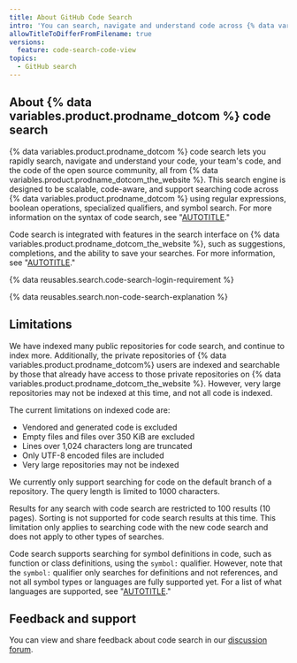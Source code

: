 ```yaml
---
title: About GitHub Code Search
intro: 'You can search, navigate and understand code across {% data variables.product.prodname_dotcom %} with code search.'
allowTitleToDifferFromFilename: true
versions:
  feature: code-search-code-view
topics:
  - GitHub search
---
```


## About {% data variables.product.prodname_dotcom %} code search

{% data variables.product.prodname_dotcom %} code search lets you rapidly search, navigate and understand your code, your team's code, and the code of the open source community, all from {% data variables.product.prodname_dotcom_the_website %}. This search engine is designed to be scalable, code-aware, and support searching code across {% data variables.product.prodname_dotcom %} using regular expressions, boolean operations, specialized qualifiers, and symbol search. For more information on the syntax of code search, see "[AUTOTITLE](/search-github/github-code-search/understanding-github-code-search-syntax)."

Code search is integrated with features in the search interface on {% data variables.product.prodname_dotcom_the_website %}, such as suggestions, completions, and the ability to save your searches. For more information, see "[AUTOTITLE](/search-github/github-code-search/using-github-code-search)."

{% data reusables.search.code-search-login-requirement %}

{% data reusables.search.non-code-search-explanation %}

## Limitations

We have indexed many public repositories for code search, and continue to index more. Additionally, the private repositories of {% data variables.product.prodname_dotcom%} users are indexed and searchable by those that already have access to those private repositories on {% data variables.product.prodname_dotcom_the_website %}. However, very large repositories may not be indexed at this time, and not all code is indexed.

The current limitations on indexed code are:
- Vendored and generated code is excluded
- Empty files and files over 350 KiB are excluded
- Lines over 1,024 characters long are truncated
- Only UTF-8 encoded files are included
- Very large repositories may not be indexed

We currently only support searching for code on the default branch of a repository. The query length is limited to 1000 characters.

Results for any search with code search are restricted to 100 results (10 pages). Sorting is not supported for code search results at this time. This limitation only applies to searching code with the new code search and does not apply to other types of searches.

Code search supports searching for symbol definitions in code, such as function or class definitions, using the `symbol:` qualifier. However, note that the `symbol:` qualifier only searches for definitions and not references, and not all symbol types or languages are fully supported yet. For a list of what languages are supported, see "[AUTOTITLE](/search-github/github-code-search/understanding-github-code-search-syntax#symbol-qualifier)."

## Feedback and support

You can view and share feedback about code search in our [discussion forum](https://github.com/orgs/community/discussions/categories/code-search-and-navigation).
